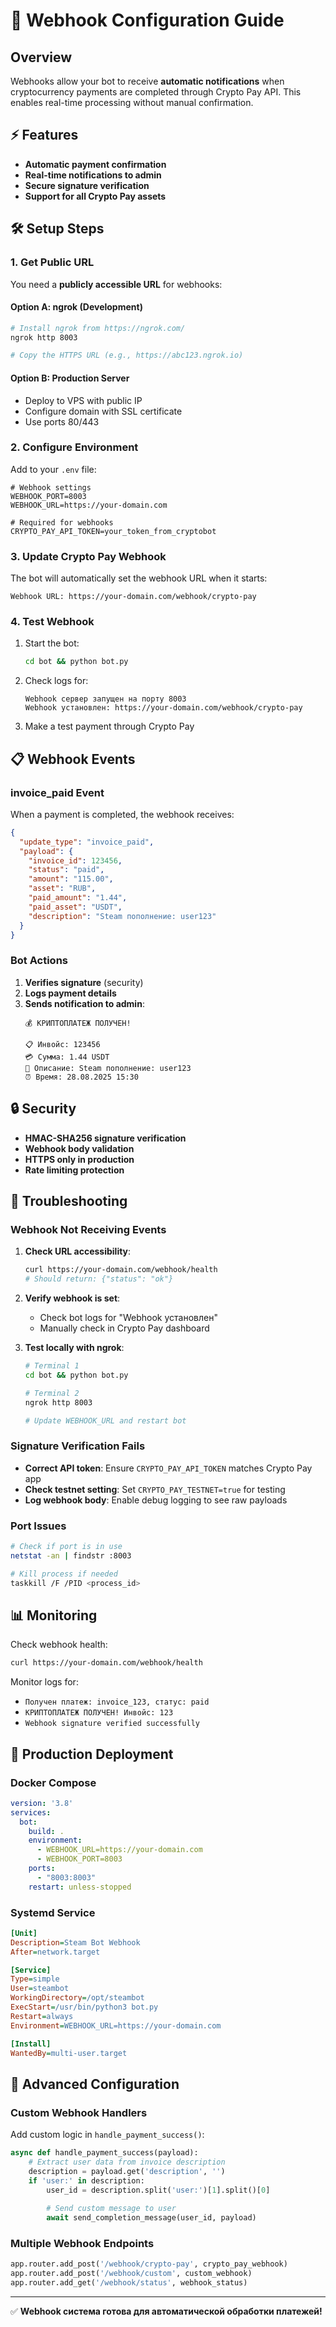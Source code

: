 # 🔗 Webhook Configuration Guide

## Overview

Webhooks allow your bot to receive **automatic notifications** when cryptocurrency payments are completed through Crypto Pay API. This enables real-time processing without manual confirmation.

## ⚡ Features

- **Automatic payment confirmation**
- **Real-time notifications to admin**
- **Secure signature verification**
- **Support for all Crypto Pay assets**

## 🛠️ Setup Steps

### 1. Get Public URL

You need a **publicly accessible URL** for webhooks:

#### Option A: ngrok (Development)
```bash
# Install ngrok from https://ngrok.com/
ngrok http 8003

# Copy the HTTPS URL (e.g., https://abc123.ngrok.io)
```

#### Option B: Production Server
- Deploy to VPS with public IP
- Configure domain with SSL certificate
- Use ports 80/443

### 2. Configure Environment

Add to your `.env` file:
```env
# Webhook settings
WEBHOOK_PORT=8003
WEBHOOK_URL=https://your-domain.com

# Required for webhooks
CRYPTO_PAY_API_TOKEN=your_token_from_cryptobot
```

### 3. Update Crypto Pay Webhook

The bot will automatically set the webhook URL when it starts:
```
Webhook URL: https://your-domain.com/webhook/crypto-pay
```

### 4. Test Webhook

1. Start the bot:
   ```bash
   cd bot && python bot.py
   ```

2. Check logs for:
   ```
   Webhook сервер запущен на порту 8003
   Webhook установлен: https://your-domain.com/webhook/crypto-pay
   ```

3. Make a test payment through Crypto Pay

## 📋 Webhook Events

### invoice_paid Event

When a payment is completed, the webhook receives:

```json
{
  "update_type": "invoice_paid",
  "payload": {
    "invoice_id": 123456,
    "status": "paid", 
    "amount": "115.00",
    "asset": "RUB",
    "paid_amount": "1.44",
    "paid_asset": "USDT",
    "description": "Steam пополнение: user123"
  }
}
```

### Bot Actions

1. **Verifies signature** (security)
2. **Logs payment details**
3. **Sends notification to admin**:
   ```
   💰 КРИПТОПЛАТЕЖ ПОЛУЧЕН!
   
   📋 Инвойс: 123456
   💳 Сумма: 1.44 USDT  
   📝 Описание: Steam пополнение: user123
   ⏰ Время: 28.08.2025 15:30
   ```

## 🔒 Security

- **HMAC-SHA256 signature verification**
- **Webhook body validation**
- **HTTPS only in production**
- **Rate limiting protection**

## 🚨 Troubleshooting

### Webhook Not Receiving Events

1. **Check URL accessibility**:
   ```bash
   curl https://your-domain.com/webhook/health
   # Should return: {"status": "ok"}
   ```

2. **Verify webhook is set**:
   - Check bot logs for "Webhook установлен"
   - Manually check in Crypto Pay dashboard

3. **Test locally with ngrok**:
   ```bash
   # Terminal 1
   cd bot && python bot.py
   
   # Terminal 2  
   ngrok http 8003
   
   # Update WEBHOOK_URL and restart bot
   ```

### Signature Verification Fails

- **Correct API token**: Ensure `CRYPTO_PAY_API_TOKEN` matches Crypto Pay app
- **Check testnet setting**: Set `CRYPTO_PAY_TESTNET=true` for testing
- **Log webhook body**: Enable debug logging to see raw payloads

### Port Issues

```bash
# Check if port is in use
netstat -an | findstr :8003

# Kill process if needed
taskkill /F /PID <process_id>
```

## 📊 Monitoring

Check webhook health:
```bash
curl https://your-domain.com/webhook/health
```

Monitor logs for:
- `Получен платеж: invoice_123, статус: paid`
- `КРИПТОПЛАТЕЖ ПОЛУЧЕН! Инвойс: 123`
- `Webhook signature verified successfully`

## 🎯 Production Deployment

### Docker Compose
```yaml
version: '3.8'
services:
  bot:
    build: .
    environment:
      - WEBHOOK_URL=https://your-domain.com
      - WEBHOOK_PORT=8003
    ports:
      - "8003:8003"
    restart: unless-stopped
```

### Systemd Service
```ini
[Unit]
Description=Steam Bot Webhook
After=network.target

[Service]
Type=simple
User=steambot
WorkingDirectory=/opt/steambot
ExecStart=/usr/bin/python3 bot.py
Restart=always
Environment=WEBHOOK_URL=https://your-domain.com

[Install]
WantedBy=multi-user.target
```

## 🔧 Advanced Configuration

### Custom Webhook Handlers

Add custom logic in `handle_payment_success()`:

```python
async def handle_payment_success(payload):
    # Extract user data from invoice description
    description = payload.get('description', '')
    if 'user:' in description:
        user_id = description.split('user:')[1].split()[0]
        
        # Send custom message to user
        await send_completion_message(user_id, payload)
```

### Multiple Webhook Endpoints

```python
app.router.add_post('/webhook/crypto-pay', crypto_pay_webhook)
app.router.add_post('/webhook/custom', custom_webhook)
app.router.add_get('/webhook/status', webhook_status)
```

---

✅ **Webhook система готова для автоматической обработки платежей!**

